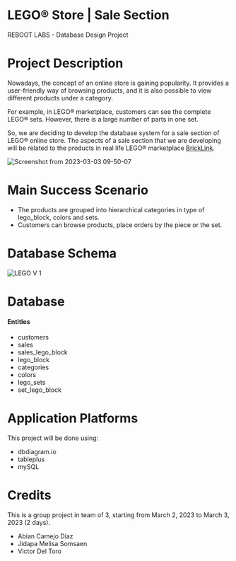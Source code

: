 # LEGO® Store | Sale Section
REBOOT LABS - Database Design Project

# Project Description 

Nowadays, the concept of an online store is gaining popularity. It provides a user-friendly way of browsing products, and it is also possible to view different products under a category.

For example, in LEGO® marketplace, customers can see the complete LEGO® sets. However, there is a large number of parts in one set. 

So, we are deciding to develop the database system for a sale section of LEGO® online store. The aspects of a sale section that we are developing will be related to the products in real life LEGO® marketplace [BrickLink](https://www.bricklink.com).

![Screenshot from 2023-03-03 09-50-07](https://user-images.githubusercontent.com/121776133/222689430-c516ea48-be39-4110-89b4-ab4e1aa5159f.png)

# Main Success Scenario
* The products are grouped into hierarchical categories in type of lego_block, colors and sets.
* Customers can browse products, place orders by the piece or the set.


# Database Schema

![LEGO V 1](https://user-images.githubusercontent.com/121776133/222679220-09866240-155f-4fca-88b3-af5da260bb97.png)


# Database 
#### Entitles
* customers
* sales
* sales_lego_block
* lego_block
* categories
* colors
* lego_sets
* set_lego_block

# Application Platforms
This project will be done using:
* dbdiagram.io
* tableplus 
* mySQL


# Credits
This is a group project in team of 3, starting from March 2, 2023 to March 3, 2023 (2 days).

* Abian Camejo Diaz
* Jidapa Melisa Somsaen
* Victor Del Toro
